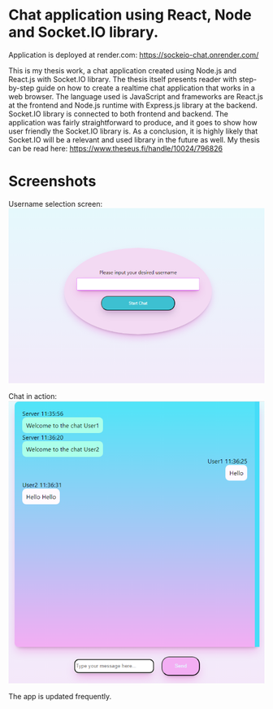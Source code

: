 # Chat application using React, Node and Socket.IO library.

Application is deployed at render.com: https://sockeio-chat.onrender.com/

This is my thesis work, a chat application created using Node.js and React.js with Socket.IO library. The thesis itself presents reader with step-by-step guide
on how to create a realtime chat application that works in a web browser. The language used is JavaScript and frameworks are React.js at the frontend and Node.js runtime with Express.js library at the backend. 
Socket.IO library is connected to both frontend and backend. The application was fairly straightforward to produce, and it goes to show how user friendly the Socket.IO library is. 
As a conclusion, it is highly likely that Socket.IO will be a relevant and used library in the future as well. My thesis can be read here:
https://www.theseus.fi/handle/10024/796826

# Screenshots

Username selection screen:
![Demo pic](screenshots/scs1.png)

Chat in action:
![Demo pic](screenshots/scs2.png)

The app is updated frequently.
